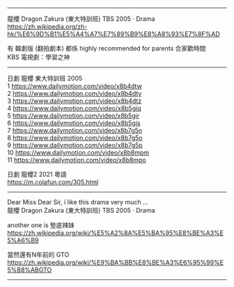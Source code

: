 ----
  
龍櫻 Dragon Zakura (東大特訓班) TBS 2005 ‧ Drama   
https://zh.wikipedia.org/zh-hk/%E6%9D%B1%E5%A4%A7%E7%89%B9%E8%A8%93%E7%8F%AD  
  
有 韓劇版 (翻拍劇本) 都係 highly recommended for parents 合家歡時間  
KBS 電視劇：學習之神  

----
  
日劇 龍櫻 東大特訓班 2005  
1 https://www.dailymotion.com/video/x8b4dtw  
2 https://www.dailymotion.com/video/x8b4dty  
3 https://www.dailymotion.com/video/x8b4dtz  
4 https://www.dailymotion.com/video/x8b5giq  
5 https://www.dailymotion.com/video/x8b5gir  
6 https://www.dailymotion.com/video/x8b5gis  
7 https://www.dailymotion.com/video/x8b7g5n  
8 https://www.dailymotion.com/video/x8b7g5o  
9 https://www.dailymotion.com/video/x8b7g5p  
10 https://www.dailymotion.com/video/x8b8mpm  
11 https://www.dailymotion.com/video/x8b8mpo  
  
日劇 龍櫻2 2021 粵語  
https://m.colafun.com/305.html  
  
----
  
Dear Miss Dear Sir, i like this drama very much ...  
龍櫻 Dragon Zakura (東大特訓班) TBS 2005 ‧ Drama     
  
another one is 墊底辣妹   
  https://zh.wikipedia.org/wiki/%E5%A2%8A%E5%BA%95%E8%BE%A3%E5%A6%B9  
  
當然還有N年前的 GTO  
  https://zh.wikipedia.org/wiki/%E9%BA%BB%E8%BE%A3%E6%95%99%E5%B8%ABGTO  
  
----
  
